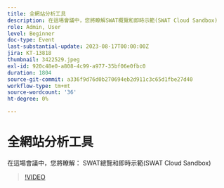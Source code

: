 ```yaml
---
title: 全網站分析工具
description: 在這場會議中，您將瞭解SWAT概覽和即時示範(SWAT Cloud Sandbox)
role: Admin, User
level: Beginner
doc-type: Event
last-substantial-update: 2023-08-17T00:00:00Z
jira: KT-13818
thumbnail: 3422529.jpeg
exl-id: 920c48e0-a808-4c99-a977-35bf06e0fbc0
duration: 1804
source-git-commit: a336f9d76d0b270694eb2d911c3c65d1fbe27d40
workflow-type: tm+mt
source-wordcount: '36'
ht-degree: 0%

---
```


# 全網站分析工具

在這場會議中，您將瞭解： SWAT總覽和即時示範(SWAT Cloud Sandbox)

>[!VIDEO](https://video.tv.adobe.com/v/3422529/?learn=on)
